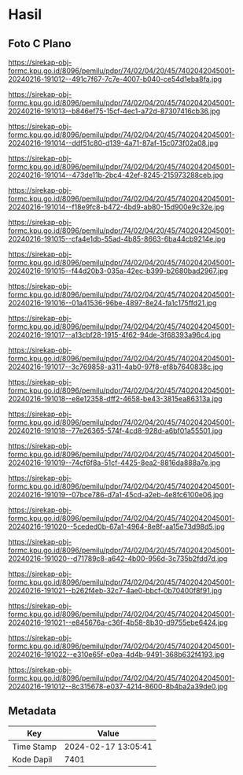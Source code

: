# Hasil

## Foto C Plano

https://sirekap-obj-formc.kpu.go.id/8096/pemilu/pdpr/74/02/04/20/45/7402042045001-20240216-191012--491c7f67-7c7e-4007-b040-ce54d1eba8fa.jpg

https://sirekap-obj-formc.kpu.go.id/8096/pemilu/pdpr/74/02/04/20/45/7402042045001-20240216-191013--b846ef75-15cf-4ec1-a72d-87307416cb36.jpg

https://sirekap-obj-formc.kpu.go.id/8096/pemilu/pdpr/74/02/04/20/45/7402042045001-20240216-191014--ddf51c80-d139-4a71-87af-15c073f02a08.jpg

https://sirekap-obj-formc.kpu.go.id/8096/pemilu/pdpr/74/02/04/20/45/7402042045001-20240216-191014--473de11b-2bc4-42ef-8245-215973288ceb.jpg

https://sirekap-obj-formc.kpu.go.id/8096/pemilu/pdpr/74/02/04/20/45/7402042045001-20240216-191014--f18e9fc8-b472-4bd9-ab80-15d900e9c32e.jpg

https://sirekap-obj-formc.kpu.go.id/8096/pemilu/pdpr/74/02/04/20/45/7402042045001-20240216-191015--cfa4e1db-55ad-4b85-8663-6ba44cb9214e.jpg

https://sirekap-obj-formc.kpu.go.id/8096/pemilu/pdpr/74/02/04/20/45/7402042045001-20240216-191015--f44d20b3-035a-42ec-b399-b2680bad2967.jpg

https://sirekap-obj-formc.kpu.go.id/8096/pemilu/pdpr/74/02/04/20/45/7402042045001-20240216-191016--01a41536-96be-4897-8e24-fa1c175ffd21.jpg

https://sirekap-obj-formc.kpu.go.id/8096/pemilu/pdpr/74/02/04/20/45/7402042045001-20240216-191017--a13cbf28-1915-4f62-94de-3f68393a96c4.jpg

https://sirekap-obj-formc.kpu.go.id/8096/pemilu/pdpr/74/02/04/20/45/7402042045001-20240216-191017--3c769858-a311-4ab0-97f8-ef8b7640838c.jpg

https://sirekap-obj-formc.kpu.go.id/8096/pemilu/pdpr/74/02/04/20/45/7402042045001-20240216-191018--e8e12358-dff2-4658-be43-3815ea86313a.jpg

https://sirekap-obj-formc.kpu.go.id/8096/pemilu/pdpr/74/02/04/20/45/7402042045001-20240216-191018--77e26365-574f-4cd8-928d-a6bf01a55501.jpg

https://sirekap-obj-formc.kpu.go.id/8096/pemilu/pdpr/74/02/04/20/45/7402042045001-20240216-191019--74cf6f8a-51cf-4425-8ea2-8816da888a7e.jpg

https://sirekap-obj-formc.kpu.go.id/8096/pemilu/pdpr/74/02/04/20/45/7402042045001-20240216-191019--07bce786-d7a1-45cd-a2eb-4e8fc6100e06.jpg

https://sirekap-obj-formc.kpu.go.id/8096/pemilu/pdpr/74/02/04/20/45/7402042045001-20240216-191020--5ceded0b-67a1-4964-8e8f-aa15e73d98d5.jpg

https://sirekap-obj-formc.kpu.go.id/8096/pemilu/pdpr/74/02/04/20/45/7402042045001-20240216-191020--d71789c8-a642-4b00-956d-3c735b2fdd7d.jpg

https://sirekap-obj-formc.kpu.go.id/8096/pemilu/pdpr/74/02/04/20/45/7402042045001-20240216-191021--b262f4eb-32c7-4ae0-bbcf-0b70400f8f91.jpg

https://sirekap-obj-formc.kpu.go.id/8096/pemilu/pdpr/74/02/04/20/45/7402042045001-20240216-191021--e845676a-c36f-4b58-8b30-d9755ebe6424.jpg

https://sirekap-obj-formc.kpu.go.id/8096/pemilu/pdpr/74/02/04/20/45/7402042045001-20240216-191022--e310e65f-e0ea-4d4b-9491-368b632f4193.jpg

https://sirekap-obj-formc.kpu.go.id/8096/pemilu/pdpr/74/02/04/20/45/7402042045001-20240216-191012--8c315678-e037-4214-8600-8b4ba2a39de0.jpg


## Metadata

| Key        | Value               |
| ---------- | ------------------- |
| Time Stamp | 2024-02-17 13:05:41 |
| Kode Dapil | 7401                |



